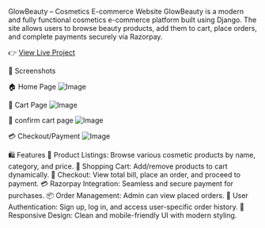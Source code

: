GlowBeauty – Cosmetics E-commerce Website
GlowBeauty is a modern and fully functional cosmetics e-commerce platform built using Django. The site allows users to browse beauty products, add them to cart, place orders, and complete payments securely via Razorpay.

👉 [View Live Project](http://snehakolape.pythonanywhere.com/)

📸 Screenshots

🏠 Home Page
![Image](https://github.com/user-attachments/assets/150a9984-dbf7-43e5-a27f-174e6914ec75)

🛒 Cart Page
![Image](https://github.com/user-attachments/assets/85d7c062-a2ee-44f3-987d-a1f805cf003d)

🛒 confirm cart page
![Image](https://github.com/user-attachments/assets/a0e32a5a-06c0-44ba-af72-758c74a01057)

💳 Checkout/Payment
![Image](https://github.com/user-attachments/assets/4d0ac6fb-c386-4e61-95f7-3e63b9f7a384)




🛍️ Features
🧴 Product Listings: Browse various cosmetic products by name, category, and price.
🛒 Shopping Cart: Add/remove products to cart dynamically.
👛 Checkout: View total bill, place an order, and proceed to payment.
💳 Razorpay Integration: Seamless and secure payment for purchases.
📦 Order Management: Admin can view placed orders.
🔐 User Authentication: Sign up, log in, and access user-specific order history.
🎨 Responsive Design: Clean and mobile-friendly UI with modern styling.



